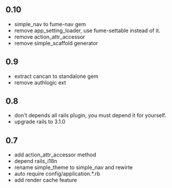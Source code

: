 ## 0.10
- simple_nav to fume-nav gem
- remove app_setting_loader, use fume-settable instead of it.
- remove action_attr_accessor
- remove simple_scaffold generator

## 0.9
 - extract cancan to standalone gem
 - remove authlogic ext

## 0.8
 - don't depends all rails plugin, you must depend it for yourself. 
 - upgrade rails to 3.1.0

## 0.7
 - add action_attr_accessor method
 - depend rails_i18n
 - rename simple\_theme to simple_nav and rewirte
 - auto require config/application.*.rb
 - add render cache feature